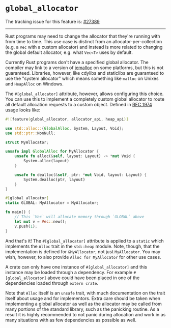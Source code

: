 # `global_allocator`

The tracking issue for this feature is: [#27389]

[#27389]: https://github.com/rust-lang/rust/issues/27389

------------------------

Rust programs may need to change the allocator that they're running with from
time to time. This use case is distinct from an allocator-per-collection (e.g. a
`Vec` with a custom allocator) and instead is more related to changing the
global default allocator, e.g. what `Vec<T>` uses by default.

Currently Rust programs don't have a specified global allocator. The compiler
may link to a version of [jemalloc] on some platforms, but this is not
guaranteed. Libraries, however, like cdylibs and staticlibs are guaranteed
to use the "system allocator" which means something like `malloc` on Unixes and
`HeapAlloc` on Windows.

[jemalloc]: https://github.com/jemalloc/jemalloc

The `#[global_allocator]` attribute, however, allows configuring this choice.
You can use this to implement a completely custom global allocator to route all
default allocation requests to a custom object. Defined in [RFC 1974] usage
looks like:

[RFC 1974]: https://github.com/rust-lang/rfcs/pull/1974

```rust
#![feature(global_allocator, allocator_api, heap_api)]

use std::alloc::{GlobalAlloc, System, Layout, Void};
use std::ptr::NonNull;

struct MyAllocator;

unsafe impl GlobalAlloc for MyAllocator {
    unsafe fn alloc(&self, layout: Layout) -> *mut Void {
        System.alloc(layout)
    }

    unsafe fn dealloc(&self, ptr: *mut Void, layout: Layout) {
        System.dealloc(ptr, layout)
    }
}

#[global_allocator]
static GLOBAL: MyAllocator = MyAllocator;

fn main() {
    // This `Vec` will allocate memory through `GLOBAL` above
    let mut v = Vec::new();
    v.push(1);
}
```

And that's it! The `#[global_allocator]` attribute is applied to a `static`
which implements the `Alloc` trait in the `std::heap` module. Note, though,
that the implementation is defined for `&MyAllocator`, not just `MyAllocator`.
You may wish, however, to also provide `Alloc for MyAllocator` for other use
cases.

A crate can only have one instance of `#[global_allocator]` and this instance
may be loaded through a dependency. For example `#[global_allocator]` above
could have been placed in one of the dependencies loaded through `extern crate`.

Note that `Alloc` itself is an `unsafe` trait, with much documentation on the
trait itself about usage and for implementors. Extra care should be taken when
implementing a global allocator as well as the allocator may be called from many
portions of the standard library, such as the panicking routine. As a result it
is highly recommended to not panic during allocation and work in as many
situations with as few dependencies as possible as well.
